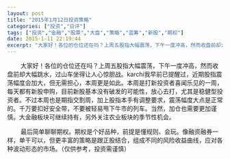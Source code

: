 ```yaml
---
layout: post
title: "2015年1月12日投资策略"
categories: ["投资","日评"]
tags: ["投资","金融","股票","大盘","策略","蓝筹","新股","期权"]
date: 2015-1-11 22:19:44
excerpt: "大家好！各位的仓位还在吗？上周五股指大幅震荡，下午一度冲高，然而收盘前却大幅跳水，过山车坐得让人心惊……"
---
```

&nbsp;&nbsp;&nbsp;&nbsp;&nbsp;&nbsp;&nbsp;&nbsp;大家好！各位的仓位还在吗？上周五股指大幅震荡，下午一度冲高，然而收盘前却大幅跳水，过山车坐得让人心惊胆战。karchi我早前已提醒过，近期股指震荡幅度会加大，但无需担心，本周更是如此。本周是打新投资者喜闻乐见的一周，每天都有新股申购，目前新股基本没有破发的可能性，放心去打，尤其是稳健型投资者。不过本周也是期指交割周，加上股指本手有调整要求，震荡幅度大点是正常的。千万要扣好安全带，不要被轻易甩下牛市的列车。当然，加仓也需要更加谨慎。大金融板块可继续持有，另外关注农业板块的季节性机会。

&nbsp;&nbsp;&nbsp;&nbsp;&nbsp;&nbsp;&nbsp;&nbsp;最后简单聊聊期权。期权是个好品种，前提是懂规则、会玩。像融资融券一样，单干可以，但更丰富的策略是跟正股结合，组成不同的风险收益曲线，应对各种波动形态的市场。（仅供参考，投资需谨慎）